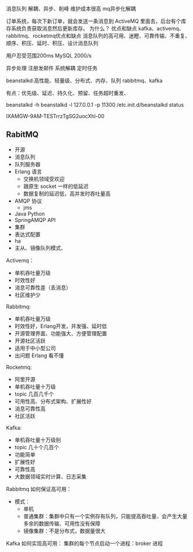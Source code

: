 消息队列
解耦、异步、削峰
维护成本很高
mq异步化解耦


订单系统，每次下新订单，就会发送一条消息到 ActiveMQ 里面去，后台有个库存系统负责获取消息然后更新库存。
为什么？
优点和缺点
kafka、activemq、rabbitmq、rocketmq优点和缺点
消息队列的高可用、迷瞪、可靠传输、不重复、顺序、积压、延时、积压、设计消息队列


用户忍受范围200ms 
MySQL 2000/s

异步处理 注册发邮件
系统解耦
定时任务


beanstalkd:高性能、轻量级、分布式、内存、队列
rabbitmq、kafka

有点：优先级、延迟、持久化、预留、任务超时重发、

beanstalkd -h
beanstalkd -l 127.0.0.1 -p 11300
/etc.init.d/beanstalkd status

IXAMGW-9AM-TESTrrzTgSG2uocXhl-00
## RabitMQ
 - 开源
 - 消息队列
 - 队列服务器
 - Erlang 语言
    - 交换机领域受欢迎
    - 跟原生 socket 一样的低延迟
    - 数据复制的延迟低，高并发时吞吐量高
 - AMQP 协议
    - jms
 - Java Python 
 - SpringAMQP API
 - 集群
 - 表达式配置
 - ha
 - 主从、镜像队列模式、




Activemq：
 - 单机吞吐量万级
 - 时效性好
 - 消息可靠性差（丢消息）
 - 社区维护少

Rabbitmq:
 - 单机吞吐量万级
 - 时效性好，Erlang开发，并发强、延时低
 - 开源管理界面、功能强大、方便管理配置
 - 开源社区活跃
 - 适用于中小型公司
 - 出问题 Erlang 看不懂

Rocketmq:
 - 阿里开源
 - 单机吞吐量十万级
 - topic 几百几千个
 - 可用性高、分布式架构、扩展性好
 - 消息可靠性高
 - 社区活跃

Kafka:
 - 单机吞吐量十万级别
 - topic 几十个几百个
 - 功能简单
 - 扩展性好
 - 可靠性高
 - 大数据领域实时计算、日志采集


Rabbitmq 如何保证高可用：
 - 模式：
    - 单机
    - 普通集群：集群中只有一个实例存有队列，只能提高吞吐量、会产生大量多余的数据传输、可用性没有保障
    - 镜像集群：不是分布式，数据量很大

Kafka 如何实现高可用：
集群的每个节点启动一个进程：broker 进程

